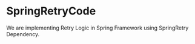# SpringRetryCode

We are implementing Retry Logic in Spring Framework using SpringRetry Dependency.
